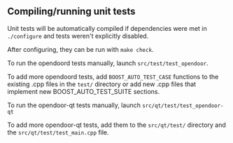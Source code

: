 Compiling/running unit tests
------------------------------------

Unit tests will be automatically compiled if dependencies were met in `./configure`
and tests weren't explicitly disabled.

After configuring, they can be run with `make check`.

To run the opendoord tests manually, launch `src/test/test_opendoor`.

To add more opendoord tests, add `BOOST_AUTO_TEST_CASE` functions to the existing
.cpp files in the `test/` directory or add new .cpp files that
implement new BOOST_AUTO_TEST_SUITE sections.

To run the opendoor-qt tests manually, launch `src/qt/test/test_opendoor-qt`

To add more opendoor-qt tests, add them to the `src/qt/test/` directory and
the `src/qt/test/test_main.cpp` file.
